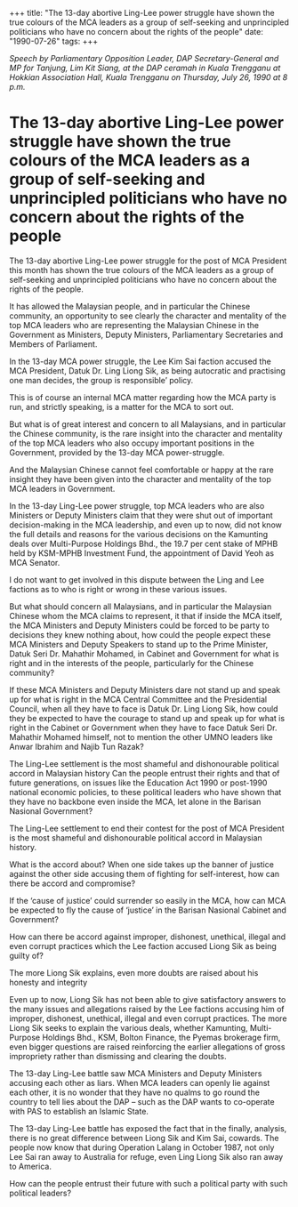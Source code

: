 +++ 
title: "The 13-day abortive Ling-Lee power struggle have shown the true colours of the MCA leaders as a group of self-seeking and unprincipled politicians who have no concern about the rights of the people"
date: "1990-07-26"
tags:
+++

_Speech by Parliamentary Opposition Leader, DAP Secretary-General and MP for Tanjung, Lim Kit Siang, at the DAP ceramah in Kuala Trengganu at Hokkian Association Hall, Kuala Trengganu on Thursday, July 26, 1990 at 8 p.m._

# The 13-day abortive Ling-Lee power struggle have shown the true colours of the MCA leaders as a group of self-seeking and unprincipled politicians who have no concern about the rights of the people

The 13-day abortive Ling-Lee power struggle for the post of MCA President this month has shown the true colours of the MCA leaders as a group of self-seeking and unprincipled politicians who have no concern about the rights of the people.</u>

It has allowed the Malaysian people, and in particular the Chinese community, an opportunity to see clearly the character and mentality of the top MCA leaders who are representing the Malaysian Chinese in the Government as Ministers, Deputy Ministers, Parliamentary Secretaries and Members of Parliament.

In the 13-day MCA power struggle, the Lee Kim Sai faction accused the MCA President, Datuk Dr. Ling Liong Sik, as being autocratic and practising one man decides, the group is responsible’ policy. 

This is of course an internal MCA matter regarding how the MCA party is run, and strictly speaking, is a matter for the MCA to sort out.

But what is of great interest and concern to all Malaysians, and in particular the Chinese community, is the rare insight into the character and mentality of the top MCA leaders who also occupy important positions in the Government, provided by the 13-day MCA power-struggle. 

And the Malaysian Chinese cannot feel comfortable or happy at the rare insight they have been given into the character and mentality of the top MCA leaders in Government. 

In the 13-day Ling-Lee power struggle, top MCA leaders who are also Ministers or Deputy Ministers claim that they were shut out of important decision-making in the MCA leadership, and even up to now, did not know the full details and reasons for the various decisions on the Kamunting deals over Multi-Purpose Holdings Bhd., the 19.7 per cent stake of MPHB held by KSM-MPHB Investment Fund, the appointment of David Yeoh as MCA Senator. 

I do not want to get involved in this dispute between the Ling and Lee factions as to who is right or wrong in these various issues. 

But what should concern all Malaysians, and in particular the Malaysian Chinese whom the MCA claims to represent, it that if inside the MCA itself, the MCA Ministers and Deputy Ministers could be forced to be party to decisions they knew nothing about, how could the people expect these MCA Ministers and Deputy Speakers to stand up to the Prime Minister, Datuk Seri Dr. Mahathir Mohamed, in Cabinet and Government for what is right and in the interests of the people, particularly for the Chinese community?

If these MCA Ministers and Deputy Ministers dare not stand up and speak up for what is right in the MCA Central Committee and the Presidential Council, when all they have to face is Datuk Dr. Ling Liong Sik, how could they be expected to have the courage to stand up and speak up for what is right in the Cabinet or Government when they have to face Datuk Seri Dr. Mahathir Mohamed himself, not to mention the other UMNO leaders like Anwar Ibrahim and Najib Tun Razak?

The Ling-Lee settlement is the most shameful and dishonourable political accord in Malaysian history
Can the people entrust their rights and that of future generations, on issues like the Education Act 1990 or post-1990 national economic policies, to these political leaders who have shown that they have no backbone even inside the MCA, let alone in the Barisan Nasional Government?

The Ling-Lee settlement to end their contest for the post of MCA President is the most shameful and dishonourable political accord in Malaysian history.

What is the accord about? When one side takes up the banner of justice against the other side accusing them of fighting for self-interest, how can there be accord and compromise?

If the ‘cause of justice’ could surrender so easily in the MCA, how can MCA be expected to fly the cause of ‘justice’ in the Barisan Nasional Cabinet and Government?

How can there be accord against improper, dishonest, unethical, illegal and even corrupt practices which the Lee faction accused Liong Sik as being guilty of?

The more Liong Sik explains, even more doubts are raised about his honesty and integrity

Even up to now, Liong Sik has not been able to give satisfactory answers to the many issues and allegations raised by the Lee factions accusing him of improper, dishonest, unethical, illegal and even corrupt practices. The more Liong Sik seeks to explain the various deals, whether Kamunting, Multi-Purpose Holdings Bhd., KSM, Bolton Finance, the Pyemas brokerage firm, even bigger questions are raised reinforcing the earlier allegations of gross impropriety rather than dismissing and clearing the doubts. 

The 13-day Ling-Lee battle saw MCA Ministers and Deputy Ministers accusing each other as liars. When MCA leaders can openly lie against each other, it is no wonder that they have no qualms to go round the country to tell lies about the DAP – such as the DAP wants to co-operate with PAS to establish an Islamic State. 

The 13-day Ling-Lee battle has exposed the fact that in the finally, analysis, there is no great difference between Liong Sik and Kim Sai, cowards. The people now know that during Operation Lalang in October 1987, not only Lee Sai ran away to Australia for refuge, even Ling Liong Sik also ran away to America. 

How can the people entrust their future with such a political party with such political leaders?
 
